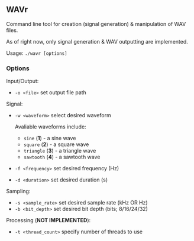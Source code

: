 WAVr
--------------------------

Command line tool for creation (signal generation) & manipulation of WAV files.

As of right now, only signal generation & WAV outputting are implemented.

Usage: `./wavr [options]`

### Options

Input/Output:
- `-o <file>`		set output file path

Signal:
- `-w <waveform>`	select desired waveform
  
  Avaliable waveforms include:
  - `sine`	(**1**) - a sine wave
  - `square`	(**2**) - a square wave
  - `triangle`	(**3**) - a triangle wave
  - `sawtooth`	(**4**) - a sawtooth wave

- `-f <frequency>`	set desired frequency	(Hz)
- `-d <duration>`	set desired duration	(s)

Sampling:
- `-s <sample_rate>`	set desired sample rate	(kHz OR Hz)
- `-b <bit_depth>`	set desired bit depth	(bits; 8/16/24/32)

Processing (**NOT IMPLEMENTED**):
- `-t <thread_count>`	specify number of threads to use

